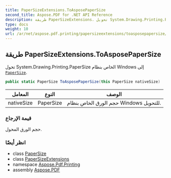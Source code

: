 ```yaml
---
title: PaperSizeExtensions.ToAsposePaperSize
second_title: Aspose.PDF for .NET API Reference
description: طريقة PaperSizeExtensions. تحويل System.Drawing.Printing.PaperSize الخاص بنظام Windows إلى PaperSize
type: docs
weight: 10
url: /ar/net/aspose.pdf.printing/papersizeextensions/toasposepapersize/
---
```

## طريقة PaperSizeExtensions.ToAsposePaperSize

تحول System.Drawing.Printing.PaperSize الخاص بنظام Windows إلى [`PaperSize`](../../papersize/).

```csharp
public static PaperSize ToAsposePaperSize(this PaperSize nativeSize)
```

| المعامل | النوع | الوصف |
| --- | --- | --- |
| nativeSize | PaperSize | حجم الورق الخاص بنظام Windows للتحويل. |

### قيمة الإرجاع

حجم الورق المحول.

### انظر أيضًا

* class [PaperSize](../../papersize/)
* class [PaperSizeExtensions](../)
* namespace [Aspose.Pdf.Printing](../../../aspose.pdf.printing/)
* assembly [Aspose.PDF](../../../)